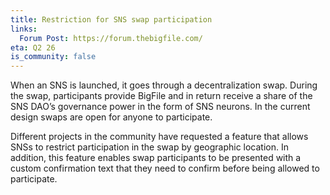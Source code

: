 ```yaml
---
title: Restriction for SNS swap participation
links:
  Forum Post: https://forum.thebigfile.com/
eta: Q2 26
is_community: false
---
```

When an SNS is launched, it goes through a decentralization swap. During the swap, participants provide BigFile and in return receive a share of the SNS DAO’s governance power in the form of SNS neurons. In the current design swaps are open for anyone to participate.

Different projects in the community have requested a feature that allows SNSs to restrict participation in the swap by geographic location. In addition, this feature enables swap participants to be presented with a custom confirmation text that they need to confirm before being allowed to participate.